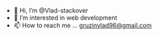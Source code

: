 - 👋 Hi, I’m @Vlad-stackover
- 👀 I’m interested in web development 
- 📫 How to reach me ... gruzinvlad96@gmail.com

<!---
Vlad-stackover/Vlad-stackover is a ✨ special ✨ repository because its `README.md` (this file) appears on your GitHub profile.
You can click the Preview link to take a look at your changes.
--->
